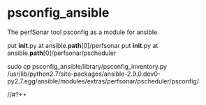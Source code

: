 # psconfig_ansible
The perfSonar tool psconfig as a module for ansible.

put __init__.py at ansible.__path__[0]/perfsonar
put __init__.py at ansible.__path__[0]/perfsonar/pscheduler

sudo cp psconfig_ansible/library/psconfig_inventory.py /usr/lib/python2.7/site-packages/ansible-2.9.0.dev0-py2.7.egg/ansible/modules/extras/perfsonar/pscheduler/psconfig/



//#?++
